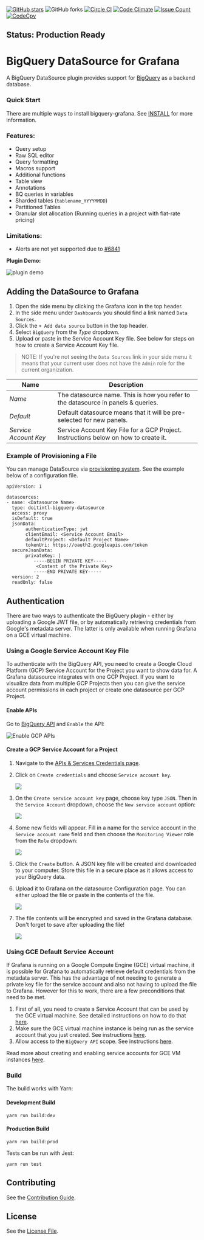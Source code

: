 
[![GitHub stars](https://img.shields.io/github/stars/doitintl/bigquery-grafana.svg?style=svg)](https://github.com/doitintl/bigquery-grafana/stargazers)
![GitHub forks](https://img.shields.io/github/forks/doitintl/bigquery-grafana.svg?style=svg)
[![Circle CI](https://circleci.com/gh/doitintl/bigquery-grafana.svg?style=svg)](https://circleci.com/gh/doitintl/bigquery-grafana)
[![Code Climate](https://codeclimate.com/github/doitintl/bigquery-grafana/badges/gpa.svg)](https://codeclimate.com/github/doitintl/bigquery-grafana/coverage)
[![Issue Count](https://codeclimate.com/github/doitintl/bigquery-grafana/badges/issue_count.svg)](https://codeclimate.com/github/doitintl/bigquery-grafana)
[![CodeCpv](https://codecov.io/gh/doitintl/bigquery-grafana/branch/master/graph/badge.svg)](https://codecov.io/gh/doitintl/bigquery-grafana/)
## Status: Production Ready
# BigQuery DataSource for Grafana

A BigQuery DataSource plugin provides support for [BigQuery](https://cloud.google.com/bigquery/) as a backend database.

### Quick Start
There are multiple ways to install bigquery-grafana. See [INSTALL](https://raw.githubusercontent.com/doitintl/bigquery-grafana/master/INSTALL.md) for more information.

### Features:

 * Query setup
 * Raw SQL editor
 * Query formatting
 * Macros support
 * Additional functions
 * Table view
 * Annotations
 * BQ queries in variables
 * Sharded tables (`tablename_YYYYMMDD`)
 * Partitioned Tables
 * Granular slot allocation (Running queries in a project with flat-rate pricing)

### Limitations:

 * Alerts are not yet supported due to [#6841](https://github.com/grafana/grafana/issues/6841)

 **Plugin Demo:**

 ![plugin demo](https://raw.githubusercontent.com/doitintl/bigquery-grafana/master/img/grafana-bigquery-demo.gif)


## Adding the DataSource to Grafana

1. Open the side menu by clicking the Grafana icon in the top header.
2. In the side menu under `Dashboards` you should find a link named `Data Sources`.
3. Click the `+ Add data source` button in the top header.
4. Select `BigQuery` from the _Type_ dropdown.
5. Upload or paste in the Service Account Key file. See below for steps on how to create a Service Account Key file.

> NOTE: If you're not seeing the `Data Sources` link in your side menu it means that your current user does not have the `Admin` role for the current organization.

| Name                  | Description                                                                         |
| --------------------- | ----------------------------------------------------------------------------------- |
| _Name_                | The datasource name. This is how you refer to the datasource in panels & queries.   |
| _Default_             | Default datasource means that it will be pre-selected for new panels.               |
| _Service Account Key_ | Service Account Key File for a GCP Project. Instructions below on how to create it. |

### Example of Provisioning a File

You can manage DataSource via [provisioning system](https://grafana.com/docs/administration/provisioning/#datasources). See the example below of a configuration file.
```
apiVersion: 1

datasources:
- name: <Datasource Name>
  type: doitintl-bigquery-datasource
  access: proxy
  isDefault: true
  jsonData:
       authenticationType: jwt
       clientEmail: <Service Account Email>
       defaultProject: <Default Project Name>
       tokenUri: https://oauth2.googleapis.com/token
  secureJsonData:
       privateKey: |
          -----BEGIN PRIVATE KEY-----
           <Content of the Private Key>
          -----END PRIVATE KEY-----
  version: 2
  readOnly: false
```

## Authentication

There are two ways to authenticate the BigQuery plugin - either by uploading a Google JWT file, or by automatically retrieving credentials from Google's metadata server. The latter is only available when running Grafana on a GCE virtual machine.

### Using a Google Service Account Key File

To authenticate with the BigQuery API, you need to create a Google Cloud Platform (GCP) Service Account for the Project you want to show data for. A Grafana datasource integrates with one GCP Project. If you want to visualize data from multiple GCP Projects then you can give the service account permissions in each project or  create one datasource per GCP Project.

#### Enable APIs

Go to [BigQuery API](https://console.cloud.google.com/apis/library/bigquery-json.googleapis.com) and `Enable` the API:

![Enable GCP APIs](https://raw.githubusercontent.com/doitintl/bigquery-grafana/master/img/bigquery_enable_api.png)

#### Create a GCP Service Account for a Project

1. Navigate to the [APIs & Services Credentials page](https://console.cloud.google.com/apis/credentials).
2. Click on `Create credentials` and choose `Service account key`.

    ![](https://raw.githubusercontent.com/doitintl/bigquery-grafana/master/img/createserviceaccountbutton.png)
3. On the `Create service account key` page, choose key type `JSON`. Then in the `Service Account` dropdown, choose the `New service account` option:

    ![](https://raw.githubusercontent.com/doitintl/bigquery-grafana/master/img/newserviceaccount.png)

4. Some new fields will appear. Fill in a name for the service account in the `Service account name` field and then choose the `Monitoring Viewer` role from the `Role` dropdown:

    ![](https://raw.githubusercontent.com/doitintl/bigquery-grafana/master/img/bq_service_account_choose_role.png)
5. Click the `Create` button. A JSON key file will be created and downloaded to your computer. Store this file in a secure place as it allows access to your BigQuery data.
6. Upload it to Grafana on the datasource Configuration page. You can either upload the file or paste in the contents of the file.

   ![](https://raw.githubusercontent.com/doitintl/bigquery-grafana/master/img/bq__grafana_upload_key.png)

7. The file contents will be encrypted and saved in the Grafana database. Don't forget to save after uploading the file!

    ![](https://raw.githubusercontent.com/doitintl/bigquery-grafana/master/img/bq_grafana_key_uploaded.png)

### Using GCE Default Service Account

If Grafana is running on a Google Compute Engine (GCE) virtual machine, it is possible for Grafana to automatically retrieve default credentials from the metadata server. This has the advantage of not needing to generate a private key file for the service account and also not having to upload the file to Grafana. However for this to work, there are a few preconditions that need to be met.

1. First of all, you need to create a Service Account that can be used by the GCE virtual machine. See detailed instructions on how to do that [here](https://cloud.google.com/compute/docs/access/create-enable-service-accounts-for-instances#createanewserviceaccount).
2. Make sure the GCE virtual machine instance is being run as the service account that you just created. See instructions [here](https://cloud.google.com/compute/docs/access/create-enable-service-accounts-for-instances#using).
3. Allow access to the `BigQuery API` scope. See instructions [here](changeserviceaccountandscopes).

Read more about creating and enabling service accounts for GCE VM instances [here](https://cloud.google.com/compute/docs/access/create-enable-service-accounts-for-instances).

### Build

The build works with Yarn:

#### Development Build
```
yarn run build:dev
```

#### Production Build
```
yarn run build:prod
```

Tests can be run with Jest:

```
yarn run test
```

## Contributing

See the [Contribution Guide](https://raw.githubusercontent.com/doitintl/bigquery-grafana/master/CONTRIBUTING.md).

## License

See the [License File](https://raw.githubusercontent.com/doitintl/bigquery-grafana/master/LICENSE.md).

